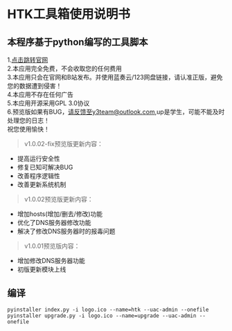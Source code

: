 # HTK工具箱使用说明书

## 本程序基于python编写的工具脚本
1.[点击跳转官网](https://www.hypertools.com.cn)<br>
2.本应用完全免费，不会收取您的任何费用<br>
3.本应用只会在官网和B站发布。并使用蓝奏云/123网盘链接，请认准正版，避免您的数据遭到侵害！<br>
4.本应用不存在任何广告<br>
5.本应用开源采用GPL 3.0协议<br>
6.预览版如果有BUG，请反馈至y3team@outlook.com,up是学生，可能不能及时处理您的日志！<br>
祝您使用愉快！

> v1.0.02-fix预览版更新内容：
* 提高运行安全性
* 修复已知可解决BUG
* 改善程序逻辑性
* 改善更新系统机制

> v1.0.02预览版更新内容：
* 增加hosts(增加/删去/修改)功能
* 优化了DNS服务器修改功能
* 解决了修改DNS服务器时的报毒问题

> v1.0.01预览版内容：
* 增加修改DNS服务器功能
* 初版更新模块上线

## 编译

```
pyinstaller index.py -i logo.ico --name=htk --uac-admin --onefile
pyinstaller upgrade.py -i logo.ico --name=upgrade --uac-admin --onefile
```

